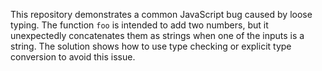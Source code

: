 This repository demonstrates a common JavaScript bug caused by loose typing. The function `foo` is intended to add two numbers, but it unexpectedly concatenates them as strings when one of the inputs is a string.  The solution shows how to use type checking or explicit type conversion to avoid this issue.
